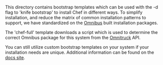 This directory contains bootstrap templates which can be used with the -d flag
to 'knife bootstrap' to install Chef in different ways. To simplify installation,
and reduce the matrix of common installation patterns to support, we have
standardized on the [Omnibus](https://github.com/chef/omnibus) built installation
packages.

The 'chef-full' template downloads a script which is used to determine the correct
Omnibus package for this system from the [Omnitruck](https://github.com/chef/omnitruck) API.

You can still utilize custom bootstrap templates on your system if your installation
needs are unique. Additional information can be found on the [docs site](https://docs.chef.io/knife_bootstrap.html#custom-templates).
